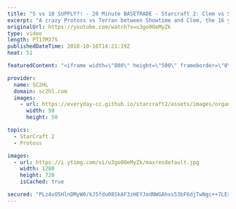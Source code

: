 ```yaml
---
title: "5 vs 10 SUPPLY?! - 28 Minute BASETRADE - Starcraft 2: Clem vs Showtime"
excerpt: "A crazy Protoss vs Terran between Showtime and Clem, the 16 year old Starcraft 2 pro. Who will win the Basetrade?   ► Find the WCS Valencia Vods here: https://www.youtube.com/user/WCSStarCraft ► http://bit.ly/SC2HLsubscribe - SUBSCRIBE to SC2HL!    Thank you for watching our videos! Subscribe for more"
originalUrl: https://youtube.com/watch?v=u3go0OeMyZk
type: video
length: PT17M37S
publishedDateTime: 2018-10-16T14:21:19Z
heat: 51

featuredContent: "<iframe width=\"800\" height=\"500\" frameborder=\"0\" src=\"https://www.youtube.com/embed/u3go0OeMyZk\" allow=\"accelerometer; autoplay; encrypted-media; gyroscope; picture-in-picture\" allowfullscreen></iframe>"

provider:
  name: SC2HL
  domain: sc2hl.com
  images:
    - url: https://everyday-cc.github.io/starcraft2/assets/images/organizations/sc2hl.com-50x50.jpg
      width: 50
      height: 50

topics:
  - StarCraft 2
  - Protoss

images:
  - url: https://i.ytimg.com/vi/u3go0OeMyZk/maxresdefault.jpg
    width: 1280
    height: 720
    isCached: true

secured: "PLz4vO5HlnDMyW0/kJ5fdu08SkAF3zHEYJodNWGAhxs53bF6djTwNgc++7LEx0CTn7khDLwpH69f0nymjOW7CFcegXWKy0U7d8fTaAsICisc54pI2KCAkGLIL4a8HhFBC3HBW98SkrnxDidocX503xUXb7ZLEL52h+tfXvVu31hf61+W4N7gYBbLyHClQHmfNjnYzuaTGj/mSGuViaNs7dCzSCazI1oJGrnkFn9yRWg8qyCLbIcD6Afoe7wA+Q3kUhr/iG94u0APfYkImJ/iagWZyhyRZngDRwqwk292xx1HOEEYT95NjB2j7I+VAaFAFQbqaFPMHy41ZPAl678GMdMw9y1S+wlNbR8YxQde35viV1iA+4lKGFnvj8VCR8eZ7wujV0PeHrXJO1ccotCySuZj8N5vo0FgyUu9Xj8UQFWZ1E5oWb6KEFmWHOHFJAVd;hNo0skexM4a6PK8Oa3yjyw=="
---
```


